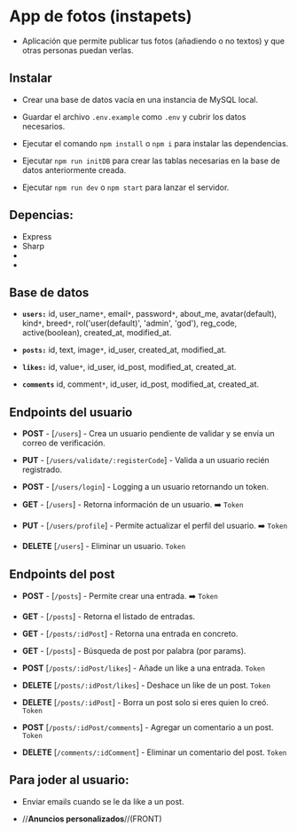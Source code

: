 # App de fotos (instapets)

- Aplicación que permite publicar tus fotos (añadiendo o no textos) y que otras personas puedan verlas.

## Instalar

- Crear una base de datos vacía en una instancia de MySQL local.

- Guardar el archivo `.env.example` como `.env` y cubrir los datos necesarios.

- Ejecutar el comando `npm install` o `npm i` para instalar las dependencias.

- Ejecutar `npm run initDB` para crear las tablas necesarias en la base de datos anteriormente creada.

- Ejecutar `npm run dev` o `npm start` para lanzar el servidor.

## Depencias:

- Express
- Sharp
-
-

## Base de datos

- **`users:`** id, user_name`*`, email`*`, password`*`, about_me, avatar(default), kind`*`, breed`*`, rol('user(default)', 'admin', 'god'), reg_code, active(boolean),
  created_at, modified_at.

- **`posts:`** id, text, image`*`, id_user, created_at, modified_at.

- **`likes:`** id, value`*`, id_user, id_post, modified_at, created_at.

- **`comments`** id, comment`*`, id_user, id_post, modified_at, created_at.

## Endpoints del usuario

- **POST** - [`/users`] - Crea un usuario pendiente de validar y se envía un correo de verificación.
- **PUT** - [`/users/validate/:registerCode`] - Valida a un usuario recién registrado.
- **POST** - [`/users/login`] - Logging a un usuario retornando un token.

- **GET** - [`/users`] - Retorna información de un usuario. ➡️ `Token`
- **PUT** - [`/users/profile`] - Permite actualizar el perfil del usuario. ➡️ `Token`
- **DELETE** [`/users`] - Eliminar un usuario. `Token`

## Endpoints del post

- **POST** - [`/posts`] - Permite crear una entrada. ➡️ `Token`
- **GET** - [`/posts`] - Retorna el listado de entradas.
- **GET** - [`/posts/:idPost`] - Retorna una entrada en concreto.
- **GET** - [`/posts`] - Búsqueda de post por palabra (por params).

- **POST** [`/posts/:idPost/likes`] - Añade un like a una entrada. `Token`
- **DELETE** [`/posts/:idPost/likes`] - Deshace un like de un post. `Token`
- **DELETE** [`/posts/:idPost`] - Borra un post solo si eres quien lo creó. `Token`

- **POST** [`/posts/:idPost/comments`] - Agregar un comentario a un post. `Token`
- **DELETE** [`/comments/:idComment`] - Eliminar un comentario del post. `Token`

## Para joder al usuario:

- Enviar emails cuando se le da like a un post.

- //**Anuncios personalizados**//(FRONT)
